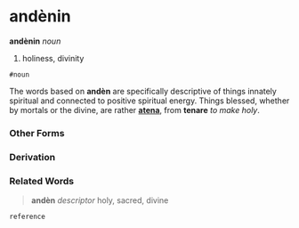 andènin
=======

**andènin** _noun_

1. holiness, divinity

`#noun`

The words based on **andèn** are specifically descriptive of things innately spiritual and connected to positive spiritual energy. Things blessed, whether by mortals or the divine, are rather **[atena](atena.md)**, from **tenare** _to make holy_.

### Other Forms

### Derivation

### Related Words

> **andèn** _descriptor_ holy, sacred, divine

`reference`
